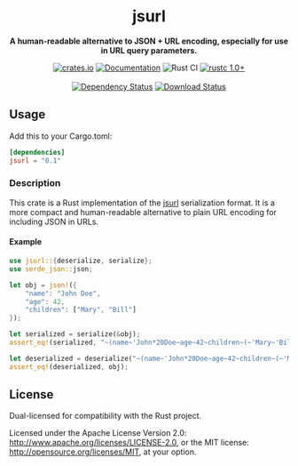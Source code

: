 <div align="center">
  <h1>jsurl</h1>
  <p>
    <strong>A human-readable alternative to JSON + URL encoding, especially for use in URL query parameters.</strong>
  </p>
  <p>

[![crates.io][crates.io shield]][crates.io link]
[![Documentation][docs.rs badge]][docs.rs link]
![Rust CI][github ci badge]
[![rustc 1.0+]][Rust 1.0]
<br />
<br />
[![Dependency Status][deps.rs status]][deps.rs link]
[![Download Status][shields.io download count]][crates.io link]

  </p>
</div>

[crates.io shield]: https://img.shields.io/crates/v/jsurl?label=latest
[crates.io link]: https://crates.io/crates/jsurl
[docs.rs badge]: https://docs.rs/jsurl/badge.svg?version=0.1.0
[docs.rs link]: https://docs.rs/jsurl/0.1.0/jsurl/
[github ci badge]: https://github.com/Chriscbr/jsurl/actions/workflows/rust.yml/badge.svg
[rustc 1.0+]: https://img.shields.io/badge/rustc-1.0%2B-blue.svg
[Rust 1.0]: https://blog.rust-lang.org/2015/05/15/Rust-1.0.html
[deps.rs status]: https://deps.rs/repo/github/Chriscbr/jsurl/status.svg
[deps.rs link]: https://deps.rs/crate/jsurl/0.1.0
[shields.io download count]: https://img.shields.io/crates/d/jsurl.svg

## Usage

Add this to your Cargo.toml:

```toml
[dependencies]
jsurl = "0.1"
```

### Description

<!-- cargo-rdme start -->

This crate is a Rust implementation of the [jsurl](https://github.com/Sage/jsurl)
serialization format. It is a more compact and human-readable alternative to plain URL encoding
for including JSON in URLs.

#### Example

```rust
use jsurl::{deserialize, serialize};
use serde_json::json;

let obj = json!({
    "name": "John Doe",
    "age": 42,
    "children": ["Mary", "Bill"]
});

let serialized = serialize(&obj);
assert_eq!(serialized, "~(name~'John*20Doe~age~42~children~(~'Mary~'Bill))");

let deserialized = deserialize("~(name~'John*20Doe~age~42~children~(~'Mary~'Bill))").unwrap();
assert_eq!(deserialized, obj);
```

<!-- cargo-rdme end -->

## License

Dual-licensed for compatibility with the Rust project.

Licensed under the Apache License Version 2.0: http://www.apache.org/licenses/LICENSE-2.0,
or the MIT license: http://opensource.org/licenses/MIT, at your option.
